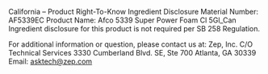  
 
 
California – Product Right-To-Know Ingredient Disclosure 
Material Number: AF5339EC 
Product Name: Afco 5339 Super Power Foam Cl 5Gl_Can 
Ingredient disclosure for this product is not required per SB 258 Regulation. 
 
For additional information or question, please contact us at: 
Zep, Inc. 
C/O Technical Services 
3330 Cumberland Blvd. SE, Ste 700 
Atlanta, GA 30339 
Email: asktech@zep.com 
 
 
 
 
